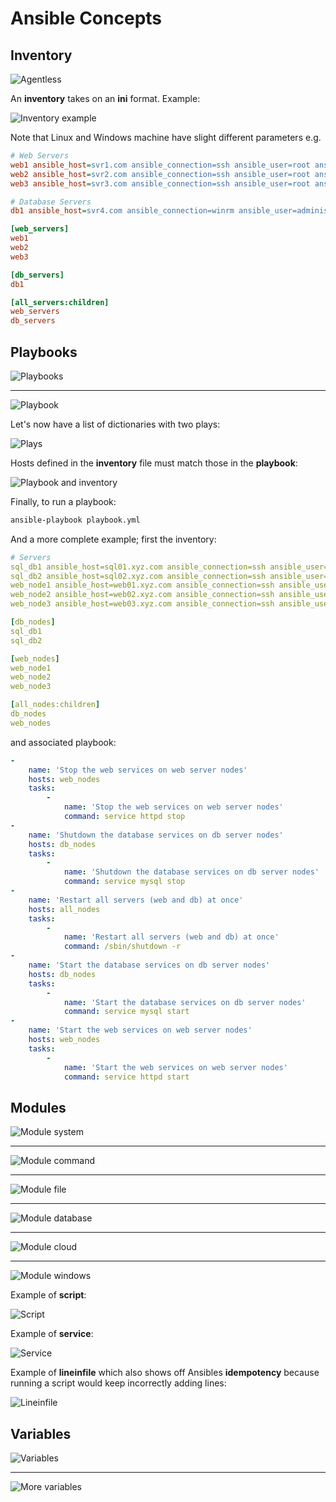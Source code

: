 # Ansible Concepts

## Inventory

![Agentless](images/agentless.png)

An **inventory** takes on an **ini** format. Example:

![Inventory example](images/inventory-example.png)

Note that Linux and Windows machine have slight different parameters e.g.

```ini
# Web Servers
web1 ansible_host=svr1.com ansible_connection=ssh ansible_user=root ansible_ssh_pass=Password123!
web2 ansible_host=svr2.com ansible_connection=ssh ansible_user=root ansible_ssh_pass=Password123!
web3 ansible_host=svr3.com ansible_connection=ssh ansible_user=root ansible_ssh_pass=Password123!

# Database Servers
db1 ansible_host=svr4.com ansible_connection=winrm ansible_user=administrator ansible_password=Password123!

[web_servers]
web1
web2
web3

[db_servers]
db1

[all_servers:children]
web_servers
db_servers
```

## Playbooks

![Playbooks](images/playbooks.png)

---

![Playbook](images/playbook.png)

Let's now have a list of dictionaries with two plays:

![Plays](images/playbook-with-plays.png)

Hosts defined in the **inventory** file must match those in the **playbook**:

![Playbook and inventory](images/playbook-and-inventory.png)

Finally, to run a playbook:

```bash
ansible-playbook playbook.yml
```

And a more complete example; first the inventory:

```yaml
# Servers
sql_db1 ansible_host=sql01.xyz.com ansible_connection=ssh ansible_user=root ansible_ssh_pass=Lin$Pass
sql_db2 ansible_host=sql02.xyz.com ansible_connection=ssh ansible_user=root ansible_ssh_pass=Lin$Pass
web_node1 ansible_host=web01.xyz.com ansible_connection=ssh ansible_user=administrator ansible_ssh_pass=Win$Pass
web_node2 ansible_host=web02.xyz.com ansible_connection=ssh ansible_user=administrator ansible_ssh_pass=Win$Pass
web_node3 ansible_host=web03.xyz.com ansible_connection=ssh ansible_user=administrator ansible_ssh_pass=Win$Pass

[db_nodes]
sql_db1
sql_db2

[web_nodes]
web_node1
web_node2
web_node3

[all_nodes:children]
db_nodes
web_nodes
```

and associated playbook:

```yaml
-
    name: 'Stop the web services on web server nodes'
    hosts: web_nodes
    tasks:
        -
            name: 'Stop the web services on web server nodes'
            command: service httpd stop
-
    name: 'Shutdown the database services on db server nodes'
    hosts: db_nodes
    tasks:
        -
            name: 'Shutdown the database services on db server nodes'
            command: service mysql stop
-
    name: 'Restart all servers (web and db) at once'
    hosts: all_nodes
    tasks:
        -
            name: 'Restart all servers (web and db) at once'
            command: /sbin/shutdown -r
-
    name: 'Start the database services on db server nodes'
    hosts: db_nodes
    tasks:
        -
            name: 'Start the database services on db server nodes'
            command: service mysql start
-
    name: 'Start the web services on web server nodes'
    hosts: web_nodes
    tasks:
        -
            name: 'Start the web services on web server nodes'
            command: service httpd start
```

## Modules

![Module system](images/module-system.png)

---

![Module command](images/module-command.png)

---

![Module file](images/module-file.png)

---

![Module database](images/module-database.png)

---

![Module cloud](images/module-cloud.png)

---

![Module windows](images/module-windows.png)

Example of **script**:

![Script](images/script.png)

Example of **service**:

![Service](images/service.png)

Example of **lineinfile** which also shows off Ansibles **idempotency** because running a script would keep incorrectly adding lines:

![Lineinfile](images/lineinfile.png)

## Variables

![Variables](images/variables.png)

---

![More variables](images/more-variables.png)

